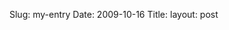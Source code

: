 Slug: my-entry
Date: 2009-10-16
Title:
layout: post

<a href="http://steveivy.typepad.com/.a/6a010534988cd3970b0120a6440d3f970c-pi" style="display: inline;"><img alt="" class="asset  asset-image at-xid-6a010534988cd3970b0120a6440d3f970c" src="http://steveivy.typepad.com/.a/6a010534988cd3970b0120a6440d3f970c-500wi" /></a> <br />
